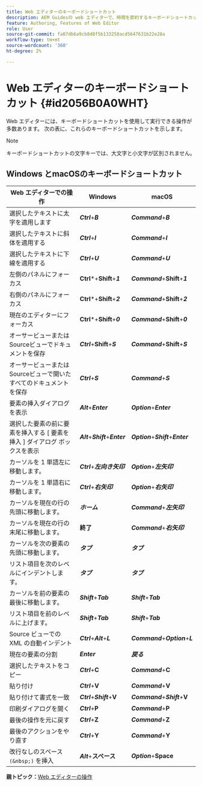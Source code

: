 ```yaml
---
title: Web エディターのキーボードショートカット
description: AEM Guidesの web エディターで、時間を節約するキーボードショートカットを確認します。
feature: Authoring, Features of Web Editor
role: User
source-git-commit: fa07db6a9cb8d8f5b133258acd5647631b22e28a
workflow-type: tm+mt
source-wordcount: '360'
ht-degree: 2%

---
```


# Web エディターのキーボードショートカット {#id2056B0A0WHT}

Web エディターには、キーボードショートカットを使用して実行できる操作が多数あります。 次の表に、これらのキーボードショートカットを示します。

>[!NOTE]
>
> キーボードショートカットの文字キーでは、大文字と小文字が区別されません。

## Windows とmacOSのキーボードショートカット

| Web エディターでの操作 | Windows | macOS |
|-----------------------|-----------------|-----------------|
| 選択したテキストに太字を適用します | ***Ctrl***+***B*** | ***Command***+***B*** |
| 選択したテキストに斜体を適用する | ***Ctrl***+***I*** | ***Command***+***I*** |
| 選択したテキストに下線を適用する | ***Ctrl***+***U*** | ***Command***+***U*** |
| 左側のパネルにフォーカス | **Ctrl***+**Shift**+***1*** | ***Command***+**Shift**+***1*** |
| 右側のパネルにフォーカス | **Ctrl***+**Shift**+***2*** | ***Command***+**Shift**+***2*** |
| 現在のエディターにフォーカス | **Ctrl***+**Shift**+***0*** | ***Command***+**Shift**+***0*** |
| オーサービューまたはSourceビューでドキュメントを保存 | ***Ctrl***+**Shift**+***S*** | ***Command***+**Shift**+***S*** |
| オーサービューまたはSourceビューで開いたすべてのドキュメントを保存 | ***Ctrl***+***S*** | ***Command***+***S*** |
| 要素の挿入ダイアログを表示 | ***Alt***+***Enter*** | ***Option***+***Enter*** |
| 選択した要素の前に要素を挿入する [ 要素を挿入 ] ダイアログ ボックスを表示 | ***Alt***+***Shift***+***Enter*** | ***Option***+***Shift***+***Enter*** |
| カーソルを 1 単語左に移動します。 | ***Ctrl***+***左向き矢印*** | ***Option***+***左矢印*** |
| カーソルを 1 単語右に移動します。 | ***Ctrl***+***右矢印*** | ***Option***+***右矢印*** |
| カーソルを現在の行の先頭に移動します。 | ***ホーム*** | ***Command***+***左矢印*** |
| カーソルを現在の行の末尾に移動します。 | **終了** | ***Command***+***右矢印*** |
| カーソルを次の要素の先頭に移動します。 | ***タブ*** | ***タブ*** |
| リスト項目を次のレベルにインデントします。 | ***タブ*** | ***タブ*** |
| カーソルを前の要素の最後に移動します。 | ***Shift***+***Tab*** | ***Shift***+***Tab*** |
| リスト項目を前のレベルに上げます。 | ***Shift***+***Tab*** | ***Shift***+***Tab*** |
| Source ビューでの XML の自動インデント | ***Ctrl***+***Alt***+***L*** | ***Command***+***Option***+***L*** |
| 現在の要素の分割 | ***Enter*** | ***戻る*** |
| 選択したテキストをコピー | ***Ctrl***+**C** | ***Command***+**C** |
| 貼り付け | ***Ctrl***+**V** | ***Command***+**V** |
| 貼り付けて書式を一致 | ***Ctrl***+***Shift***+**V** | ***Command***+***Shift***+**V** |
| 印刷ダイアログを開く | ***Ctrl***+**P** | ***Command***+**P** |
| 最後の操作を元に戻す | ***Ctrl***+**Z** | ***Command***+**Z** |
| 最後のアクションをやり直す | ***Ctrl***+**Y** | ***Command***+**Y** |
| 改行なしのスペース `(&nbsp;)` を挿入 | ***Alt***+**スペース** | ***Option***+**Space** |

**親トピック：**[Web エディターの操作 ](web-editor.md)
